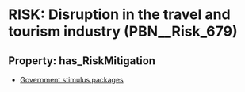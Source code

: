 # RISK: __Disruption in the travel and tourism industry__ (PBN__Risk_679)

## Property: has_RiskMitigation

* [Government stimulus packages](PBN__RiskMitigation_617)

